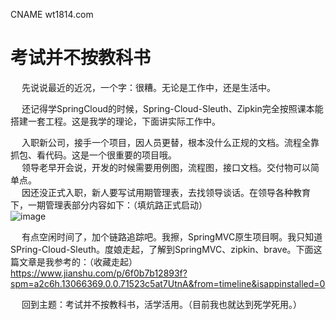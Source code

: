 

CNAME wt1814.com


# 考试并不按教科书  
&emsp; 先说说最近的近况，一个字：很糟。无论是工作中，还是生活中。  

&emsp; 还记得学SpringCloud的时候，Spring-Cloud-Sleuth、Zipkin完全按照课本能搭建一套工程。这是我学的理论，下面讲实际工作中。 

&emsp; 入职新公司，接手一个项目，因人员更替，根本没什么正规的文档。流程全靠抓包、看代码。这是一个很重要的项目哦。  
&emsp; 领导老早开会说，开发的时候需要用例图，流程图，接口文档。交付物可以简单点。    
&emsp; 因还没正式入职，新人要写试用期管理表，去找领导谈话。在领导各种教育下，一期管理表部分内容如下：（填炕路正式启动）  
![image](https://gitee.com/wt1814/pic-host/raw/master/images/note/tiankang.png)  

&emsp; 有点空闲时间了，加个链路追踪吧。我擦，SpringMVC原生项目啊。我只知道SPring-Cloud-Sleuth。度娘走起，了解到SpringMVC、zipkin、brave。下面这篇文章是我参考的：（收藏走起）  
https://www.jianshu.com/p/6f0b7b12893f?spm=a2c6h.13066369.0.0.71523c5at7UtnA&from=timeline&isappinstalled=0  


&emsp; 回到主题：考试并不按教科书，活学活用。（目前我也就达到死学死用。）
